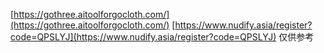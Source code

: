 [https://gothree.aitoolforgocloth.com/](https://gothree.aitoolforgocloth.com/)
[https://www.nudify.asia/register?code=QPSLYJ](https://www.nudify.asia/register?code=QPSLYJ)
仅供参考

